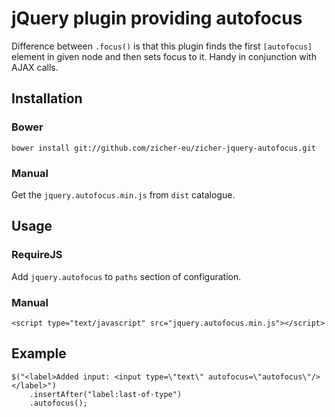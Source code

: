 # jQuery plugin providing autofocus

Difference between `.focus()` is that this plugin finds the first `[autofocus]` element in given node and then sets focus to it. Handy in conjunction with AJAX calls.

## Installation

### Bower

`bower install git://github.com/zicher-eu/zicher-jquery-autofocus.git`

### Manual

Get the `jquery.autofocus.min.js` from `dist` catalogue.

## Usage

### RequireJS

Add `jquery.autofocus` to `paths` section of configuration.

### Manual

`<script type="text/javascript" src="jquery.autofocus.min.js"></script>`

## Example

    $("<label>Added input: <input type=\"text\" autofocus=\"autofocus\"/></label>")
        .insertAfter("label:last-of-type")
        .autofocus();
